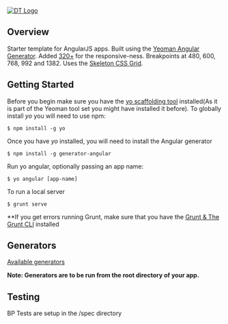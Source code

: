 [![DT Logo](https://fbcdn-sphotos-g-a.akamaihd.net/hphotos-ak-xaf1/t31.0-8/c0.0.851.315/p851x315/1274723_608973065821031_561617611_o.jpg)](http://drewtempleton.com/)

## Overview

Starter template for AngularJS apps.  Built using the [Yeoman Angular Generator](https://github.com/yeoman/generator-angular).  Added [320+](http://stuffandnonsense.co.uk/projects/320andup/) for the responsive-ness.  Breakpoints at 480, 600, 768, 992 and 1382.  Uses the [Skeleton CSS Grid](https://github.com/dhg/Skeleton/).

## Getting Started

Before you begin make sure you have the [yo scaffolding tool](http://yeoman.io/generators/) installed(As it is part of the Yeoman tool set you might have installed it before). To globally install *yo* you will need to use npm:

```
$ npm install -g yo
```

Once you have *yo* installed, you will need to install the Angular generator

```
$ npm install -g generator-angular
```

Run yo angular, optionally passing an app name:

```
$ yo angular [app-name]
```

To run a local server

```
$ grunt serve
```
**If you get errors running Grunt, make sure that you have the [Grunt & The Grunt CLI](https://github.com/gruntjs/grunt) installed

## Generators

[Available generators](https://github.com/yeoman/generator-angular#generators) 

**Note: Generators are to be run from the root directory of your app.**

## Testing

BP Tests are setup in the /spec directory